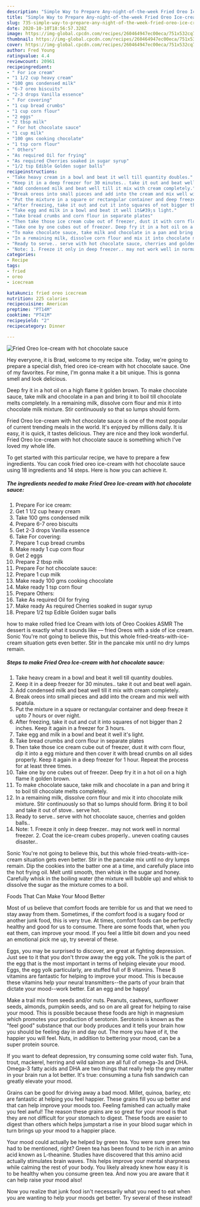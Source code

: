 ```yaml
---
description: "Simple Way to Prepare Any-night-of-the-week Fried Oreo Ice-cream with hot chocolate sauce"
title: "Simple Way to Prepare Any-night-of-the-week Fried Oreo Ice-cream with hot chocolate sauce"
slug: 735-simple-way-to-prepare-any-night-of-the-week-fried-oreo-ice-cream-with-hot-chocolate-sauce
date: 2020-10-10T18:56:57.328Z
image: https://img-global.cpcdn.com/recipes/260464947ec00eca/751x532cq70/fried-oreo-ice-cream-with-hot-chocolate-sauce-recipe-main-photo.jpg
thumbnail: https://img-global.cpcdn.com/recipes/260464947ec00eca/751x532cq70/fried-oreo-ice-cream-with-hot-chocolate-sauce-recipe-main-photo.jpg
cover: https://img-global.cpcdn.com/recipes/260464947ec00eca/751x532cq70/fried-oreo-ice-cream-with-hot-chocolate-sauce-recipe-main-photo.jpg
author: Fred Young
ratingvalue: 4.4
reviewcount: 20961
recipeingredient:
- " For ice cream"
- "1 1/2 cup heavy cream"
- "100 gms condensed milk"
- "6-7 oreo biscuits"
- "2-3 drops Vanilla essence"
- " For covering"
- "1 cup bread crumbs"
- "1 cup corn flour"
- "2 eggs"
- "2 tbsp milk"
- " For hot chocolate sauce"
- "1 cup milk"
- "100 gms cooking chocolate"
- "1 tsp corn flour"
- " Others"
- "As required Oil for frying"
- "As required Cherries soaked in sugar syrup"
- "1/2 tsp Edible Golden sugar balls"
recipeinstructions:
- "Take heavy cream in a bowl and beat it well till quantity doubles."
- "Keep it in a deep freezer for 30 minutes.. take it out and beat well again."
- "Add condensed milk and beat well till it mix with cream completely."
- "Break oreos into small pieces and add into the cream and mix well with spatula."
- "Put the mixture in a square or rectangular container and deep freeze it upto 7 hours or over night."
- "After freezing, take it out and cut it into squares of not bigger than 2 inches. Keep it again in a freezer for 3 hours."
- "Take egg and milk in a bowl and beat it well it&#39;s light."
- "Take bread crumbs and corn flour in separate plates"
- "Then take those ice cream cube out of freezer, dust it with corn flour, dip it into a egg mixture and then cover it with bread crumbs on all sides properly. Keep it again in a deep freezer for 1 hour. Repeat the process for at least three times."
- "Take one by one cubes out of freezer. Deep fry it in a hot oil on a high flame it golden brown."
- "To make chocolate sauce, take milk and chocolate in a pan and bring it to boil till chocolate melts completely."
- "In a remaining milk, dissolve corn flour and mix it into chocolate milk mixture. Stir continuously so that so lumps should form. Bring it to boil and take it out of stove.. serve hot."
- "Ready to serve.. serve with hot chocolate sauce, cherries and golden balls.."
- "Note: 1. Freeze it only in deep freezer.. may not work well in normal freezer. 2. Coat the ice-cream cubes properly.. uneven coating causes disaster.."
categories:
- Recipe
tags:
- fried
- oreo
- icecream

katakunci: fried oreo icecream 
nutrition: 225 calories
recipecuisine: American
preptime: "PT14M"
cooktime: "PT41M"
recipeyield: "2"
recipecategory: Dinner

---
```



![Fried Oreo Ice-cream with hot chocolate sauce](https://img-global.cpcdn.com/recipes/260464947ec00eca/751x532cq70/fried-oreo-ice-cream-with-hot-chocolate-sauce-recipe-main-photo.jpg)

Hey everyone, it is Brad, welcome to my recipe site. Today, we're going to prepare a special dish, fried oreo ice-cream with hot chocolate sauce. One of my favorites. For mine, I'm gonna make it a bit unique. This is gonna smell and look delicious.

Deep fry it in a hot oil on a high flame it golden brown. To make chocolate sauce, take milk and chocolate in a pan and bring it to boil till chocolate melts completely. In a remaining milk, dissolve corn flour and mix it into chocolate milk mixture. Stir continuously so that so lumps should form.

Fried Oreo Ice-cream with hot chocolate sauce is one of the most popular of current trending meals in the world. It's enjoyed by millions daily. It is easy, it is quick, it tastes delicious. They are nice and they look wonderful. Fried Oreo Ice-cream with hot chocolate sauce is something which I've loved my whole life.


To get started with this particular recipe, we have to prepare a few ingredients. You can cook fried oreo ice-cream with hot chocolate sauce using 18 ingredients and 14 steps. Here is how you can achieve it.

<!--inarticleads1-->

##### The ingredients needed to make Fried Oreo Ice-cream with hot chocolate sauce:

1. Prepare  For ice cream:
1. Get 1 1/2 cup heavy cream
1. Take 100 gms condensed milk
1. Prepare 6-7 oreo biscuits
1. Get 2-3 drops Vanilla essence
1. Take  For covering:
1. Prepare 1 cup bread crumbs
1. Make ready 1 cup corn flour
1. Get 2 eggs
1. Prepare 2 tbsp milk
1. Prepare  For hot chocolate sauce:
1. Prepare 1 cup milk
1. Make ready 100 gms cooking chocolate
1. Make ready 1 tsp corn flour
1. Prepare  Others:
1. Take As required Oil for frying
1. Make ready As required Cherries soaked in sugar syrup
1. Prepare 1/2 tsp Edible Golden sugar balls


how to make rolled fried Ice Cream with lots of Oreo Cookies ASMR The dessert is exactly what it sounds like — fried Oreos with a side of ice cream. Sonic You&#39;re not going to believe this, but this whole fried-treats-with-ice-cream situation gets even better. Stir in the pancake mix until no dry lumps remain. 

<!--inarticleads2-->

##### Steps to make Fried Oreo Ice-cream with hot chocolate sauce:

1. Take heavy cream in a bowl and beat it well till quantity doubles.
1. Keep it in a deep freezer for 30 minutes.. take it out and beat well again.
1. Add condensed milk and beat well till it mix with cream completely.
1. Break oreos into small pieces and add into the cream and mix well with spatula.
1. Put the mixture in a square or rectangular container and deep freeze it upto 7 hours or over night.
1. After freezing, take it out and cut it into squares of not bigger than 2 inches. Keep it again in a freezer for 3 hours.
1. Take egg and milk in a bowl and beat it well it&#39;s light.
1. Take bread crumbs and corn flour in separate plates
1. Then take those ice cream cube out of freezer, dust it with corn flour, dip it into a egg mixture and then cover it with bread crumbs on all sides properly. Keep it again in a deep freezer for 1 hour. Repeat the process for at least three times.
1. Take one by one cubes out of freezer. Deep fry it in a hot oil on a high flame it golden brown.
1. To make chocolate sauce, take milk and chocolate in a pan and bring it to boil till chocolate melts completely.
1. In a remaining milk, dissolve corn flour and mix it into chocolate milk mixture. Stir continuously so that so lumps should form. Bring it to boil and take it out of stove.. serve hot.
1. Ready to serve.. serve with hot chocolate sauce, cherries and golden balls..
1. Note: 1. Freeze it only in deep freezer.. may not work well in normal freezer. 2. Coat the ice-cream cubes properly.. uneven coating causes disaster..


Sonic You&#39;re not going to believe this, but this whole fried-treats-with-ice-cream situation gets even better. Stir in the pancake mix until no dry lumps remain. Dip the cookies into the batter one at a time, and carefully place into the hot frying oil. Melt until smooth, then whisk in the sugar and honey. Carefully whisk in the boiling water (the mixture will bubble up) and whisk to dissolve the sugar as the mixture comes to a boil. 

Foods That Can Make Your Mood Better


Most of us believe that comfort foods are terrible for us and that we need to stay away from them. Sometimes, if the comfort food is a sugary food or another junk food, this is very true. At times, comfort foods can be perfectly healthy and good for us to consume. There are some foods that, when you eat them, can improve your mood. If you feel a little bit down and you need an emotional pick me up, try several of these.

Eggs, you may be surprised to discover, are great at fighting depression. Just see to it that you don't throw away the egg yolk. The yolk is the part of the egg that is the most important in terms of helping elevate your mood. Eggs, the egg yolk particularly, are stuffed full of B vitamins. These B vitamins are fantastic for helping to improve your mood. This is because these vitamins help your neural transmitters--the parts of your brain that dictate your mood--work better. Eat an egg and be happy!

Make a trail mix from seeds and/or nuts. Peanuts, cashews, sunflower seeds, almonds, pumpkin seeds, and so on are all great for helping to raise your mood. This is possible because these foods are high in magnesium which promotes your production of serotonin. Serotonin is known as the "feel good" substance that our body produces and it tells your brain how you should be feeling day in and day out. The more you have of it, the happier you will feel. Nuts, in addition to bettering your mood, can be a super protein source.

If you want to defeat depression, try consuming some cold water fish. Tuna, trout, mackerel, herring and wild salmon are all full of omega-3s and DHA. Omega-3 fatty acids and DHA are two things that really help the grey matter in your brain run a lot better. It's true: consuming a tuna fish sandwich can greatly elevate your mood. 

Grains can be good for driving away a bad mood. Millet, quinoa, barley, etc are fantastic at helping you feel happier. These grains fill you up better and that can help improve your moods too. Feeling famished can actually make you feel awful! The reason these grains are so great for your mood is that they are not difficult for your stomach to digest. These foods are easier to digest than others which helps jumpstart a rise in your blood sugar which in turn brings up your mood to a happier place.

Your mood could actually be helped by green tea. You were sure green tea had to be mentioned, right? Green tea has been found to be rich in an amino acid known as L-theanine. Studies have discovered that this amino acid actually stimulates brain waves. This helps improve your mental sharpness while calming the rest of your body. You likely already knew how easy it is to be healthy when you consume green tea. And now you are aware that it can help raise your mood also!

Now you realize that junk food isn't necessarily what you need to eat when you are wanting to help your moods get better. Try several of these instead!

